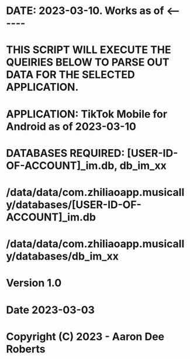 # DATE: 2023-03-10.  Works as of <------
# THIS SCRIPT WILL EXECUTE THE QUEIRIES BELOW TO PARSE OUT DATA FOR THE SELECTED APPLICATION.
# APPLICATION: TikTok Mobile for Android as of 2023-03-10
# DATABASES REQUIRED: [USER-ID-OF-ACCOUNT]_im.db, db_im_xx
#
#       /data/data/com.zhiliaoapp.musically/databases/[USER-ID-OF-ACCOUNT]_im.db
#       /data/data/com.zhiliaoapp.musically/databases/db_im_xx
#
# Version 1.0
# Date  2023-03-03
# Copyright (C) 2023 - Aaron Dee Roberts

